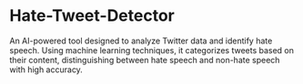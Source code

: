 # Hate-Tweet-Detector
An AI-powered tool designed to analyze Twitter data and identify hate speech. Using machine learning techniques, it categorizes tweets based on their content, distinguishing between hate speech and non-hate speech with high accuracy.
